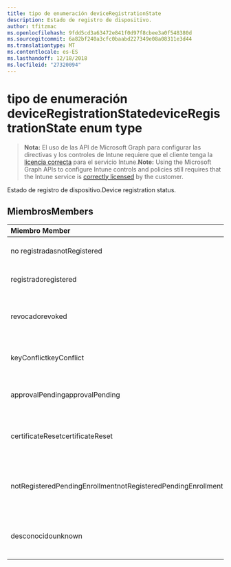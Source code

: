 ```yaml
---
title: tipo de enumeración deviceRegistrationState
description: Estado de registro de dispositivo.
author: tfitzmac
ms.openlocfilehash: 9fdd5cd3a63472e841f0d97f8cbee3a0f548380d
ms.sourcegitcommit: 6a82bf240a3cfc0baabd227349e08a08311e3d44
ms.translationtype: MT
ms.contentlocale: es-ES
ms.lasthandoff: 12/18/2018
ms.locfileid: "27320094"
---
```

# <a name="deviceregistrationstate-enum-type"></a><span data-ttu-id="c2117-103">tipo de enumeración deviceRegistrationState</span><span class="sxs-lookup"><span data-stu-id="c2117-103">deviceRegistrationState enum type</span></span>

> <span data-ttu-id="c2117-104">**Nota:** El uso de las API de Microsoft Graph para configurar las directivas y los controles de Intune requiere que el cliente tenga la [licencia correcta](https://go.microsoft.com/fwlink/?linkid=839381) para el servicio Intune.</span><span class="sxs-lookup"><span data-stu-id="c2117-104">**Note:** Using the Microsoft Graph APIs to configure Intune controls and policies still requires that the Intune service is [correctly licensed](https://go.microsoft.com/fwlink/?linkid=839381) by the customer.</span></span>

<span data-ttu-id="c2117-105">Estado de registro de dispositivo.</span><span class="sxs-lookup"><span data-stu-id="c2117-105">Device registration status.</span></span>
## <a name="members"></a><span data-ttu-id="c2117-106">Miembros</span><span class="sxs-lookup"><span data-stu-id="c2117-106">Members</span></span>
|<span data-ttu-id="c2117-107">Miembro	</span><span class="sxs-lookup"><span data-stu-id="c2117-107">Member</span></span>|<span data-ttu-id="c2117-108">Valor</span><span class="sxs-lookup"><span data-stu-id="c2117-108">Value</span></span>|<span data-ttu-id="c2117-109">Descripción</span><span class="sxs-lookup"><span data-stu-id="c2117-109">Description</span></span>|
|:---|:---|:---|
|<span data-ttu-id="c2117-110">no registradas</span><span class="sxs-lookup"><span data-stu-id="c2117-110">notRegistered</span></span>|<span data-ttu-id="c2117-111">0</span><span class="sxs-lookup"><span data-stu-id="c2117-111">0</span></span>|<span data-ttu-id="c2117-112">El dispositivo no está registrado.</span><span class="sxs-lookup"><span data-stu-id="c2117-112">The device is not registered.</span></span>|
|<span data-ttu-id="c2117-113">registrado</span><span class="sxs-lookup"><span data-stu-id="c2117-113">registered</span></span>|<span data-ttu-id="c2117-114">2</span><span class="sxs-lookup"><span data-stu-id="c2117-114">2</span></span>|<span data-ttu-id="c2117-115">El dispositivo está registrado.</span><span class="sxs-lookup"><span data-stu-id="c2117-115">The device is registered.</span></span>|
|<span data-ttu-id="c2117-116">revocado</span><span class="sxs-lookup"><span data-stu-id="c2117-116">revoked</span></span>|<span data-ttu-id="c2117-117">3</span><span class="sxs-lookup"><span data-stu-id="c2117-117">3</span></span>|<span data-ttu-id="c2117-118">El dispositivo se ha bloqueado, borre o retirado.</span><span class="sxs-lookup"><span data-stu-id="c2117-118">The device has been blocked, wiped or retired.</span></span>|
|<span data-ttu-id="c2117-119">keyConflict</span><span class="sxs-lookup"><span data-stu-id="c2117-119">keyConflict</span></span>|<span data-ttu-id="c2117-120">4</span><span class="sxs-lookup"><span data-stu-id="c2117-120">4</span></span>|<span data-ttu-id="c2117-121">El dispositivo tiene un conflicto de clave.</span><span class="sxs-lookup"><span data-stu-id="c2117-121">The device has a key conflict.</span></span>|
|<span data-ttu-id="c2117-122">approvalPending</span><span class="sxs-lookup"><span data-stu-id="c2117-122">approvalPending</span></span>|<span data-ttu-id="c2117-123">5</span><span class="sxs-lookup"><span data-stu-id="c2117-123">5</span></span>|<span data-ttu-id="c2117-124">El dispositivo está pendiente de aprobación.</span><span class="sxs-lookup"><span data-stu-id="c2117-124">The device is pending approval.</span></span>|
|<span data-ttu-id="c2117-125">certificateReset</span><span class="sxs-lookup"><span data-stu-id="c2117-125">certificateReset</span></span>|<span data-ttu-id="c2117-126">6</span><span class="sxs-lookup"><span data-stu-id="c2117-126">6</span></span>|<span data-ttu-id="c2117-127">Se ha restablecido el certificado del dispositivo.</span><span class="sxs-lookup"><span data-stu-id="c2117-127">The device certificate has been reset.</span></span>|
|<span data-ttu-id="c2117-128">notRegisteredPendingEnrollment</span><span class="sxs-lookup"><span data-stu-id="c2117-128">notRegisteredPendingEnrollment</span></span>|<span data-ttu-id="c2117-129">7</span><span class="sxs-lookup"><span data-stu-id="c2117-129">7</span></span>|<span data-ttu-id="c2117-130">El dispositivo no está registrado y las pendientes de inscripción.</span><span class="sxs-lookup"><span data-stu-id="c2117-130">The device is not registered and pending enrollment.</span></span>|
|<span data-ttu-id="c2117-131">desconocido</span><span class="sxs-lookup"><span data-stu-id="c2117-131">unknown</span></span>|<span data-ttu-id="c2117-132">8</span><span class="sxs-lookup"><span data-stu-id="c2117-132">8</span></span>|<span data-ttu-id="c2117-133">El estado de registro de dispositivo es desconocido.</span><span class="sxs-lookup"><span data-stu-id="c2117-133">The device registration status is unknown.</span></span>|



